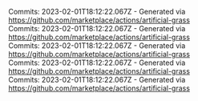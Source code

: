 Commits: 2023-02-01T18:12:22.067Z - Generated via https://github.com/marketplace/actions/artificial-grass
<br>
Commits: 2023-02-01T18:12:22.067Z - Generated via https://github.com/marketplace/actions/artificial-grass
<br>
Commits: 2023-02-01T18:12:22.067Z - Generated via https://github.com/marketplace/actions/artificial-grass
<br>
Commits: 2023-02-01T18:12:22.067Z - Generated via https://github.com/marketplace/actions/artificial-grass
<br>
Commits: 2023-02-01T18:12:22.067Z - Generated via https://github.com/marketplace/actions/artificial-grass
<br>

